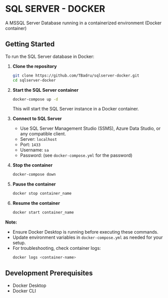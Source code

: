 # SQL SERVER - DOCKER
A MSSQL Server Database running in a containerized environment (Docker container)


## Getting Started
To run the SQL Server database in Docker:

1. **Clone the repository**  
    ```bash
    git clone https://github.com/TBadru/sqlserver-docker.git
    cd sqlserver-docker
    ```

2. **Start the SQL Server container**  
    ```bash
    docker-compose up -d
    ```
    This will start the SQL Server instance in a Docker container.

3. **Connect to SQL Server**  
    - Use SQL Server Management Studio (SSMS), Azure Data Studio, or any compatible client.
    - Server: `localhost`
    - Port: `1433`
    - Username: `sa`
    - Password: (see `docker-compose.yml` for the password)

4. **Stop the container**  
    ```bash
    docker-compose down
    ```
5. **Pause the container**  
    ```bash
    docker stop container_name
    ```
4. **Resume the container**  
    ```bash
    docker start container_name
    ```

**Note:**  
- Ensure Docker Desktop is running before executing these commands.
- Update environment variables in `docker-compose.yml` as needed for your setup.
- For troubleshooting, check container logs:  
  ```bash
  docker logs <container-name>
  ```

## Development Prerequisites

- Docker Desktop
- Docker CLI

